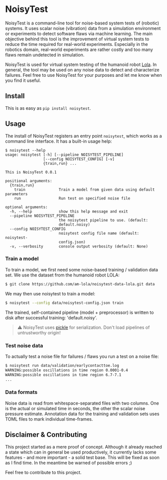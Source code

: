 # NoisyTest

NoisyTest is a command-line tool for noise-based system tests of (robotic) systems. It uses scalar noise (vibration) data from
a simulation environment or experiments to detect software flaws via machine learning. The main objective behind this tool is the improvement
of virtual system tests to reduce the time required for real-world experiments. Especially in the robotics domain, 
real-world experiments are rather costly and too many flaws remain undetected in simulation.

NoisyTest is used for virtual system testing of the humanoid robot [Lola](https://www.mw.tum.de/en/am/research/current-projects/robotics/humanoid-robot-lola/).
In general, the tool may be used on any noise data to detect and characterize failures. 
Feel free to use NoisyTest for your purposes and let me know when you find it useful.

## Install

This is as easy as 
```pip install noisytest```.

## Usage

The install of NoisyTest registers an entry point `noisytest`, which works as a command line interface. It has a
built-in usage help:
```
$ noisytest --help
usage: noisytest [-h] [--pipeline NOISYTEST_PIPELINE]
                 [--config NOISYTEST_CONFIG] [-v]
                 {train,run} ...

This is NoisyTest 0.0.1

positional arguments:
  {train,run}
    train               Train a model from given data using default parameters
    run                 Run test on specified noise file

optional arguments:
  -h, --help            show this help message and exit
  --pipeline NOISYTEST_PIPELINE
                        the noisytest pipeline to use. (default:
                        default.noisy)
  --config NOISYTEST_CONFIG
                        noisytest config file name (default: noisytest-
                        config.json)
  -v, --verbosity       console output verbosity (default: None)
```

### Train a model

To train a model, we first need some noise-based training / validation data set. We use the dataset from the humanoid robot LOLA:

```bash
$ git clone https://github.com/am-lola/noisytest-data-lola.git data
```

We may then use noisytest to train a model:
```bash
$ noisytest --config data/noisytest-config.json train
```

The trained, self-contained pipeline (model + preprocessor) is written to disk after successful training: 'default.noisy'.
> :warning: NoisyTest uses [pickle](https://docs.python.org/3/library/pickle.html) for serialization. 
>Don't load pipelines of untrustworthy origin!

### Test noise data

To actually test a noise file for failures / flaws you run a test on a noise file:
```bash
$ noisytest run data/validation/earlycontacttoe.log
WARNING:possible oscillations in time region 0.0001-0.4
WARNING:possible oscillations in time region 6.7-7.1
...
```

### Data formats

Noise data is read from whitespace-separated files with two columns. One is the actual or simulated time in seconds, 
the other the scalar noise pressure estimate. Annotation data for the training and validation sets uses TOML files 
to mark individual time-frames.

## Disclaimer & Contributing

This project started as a mere proof of concept.  Although it already reached a state which can in general be used 
productively, it currently lacks some features - and more important - a solid test base. This will be fixed as soon
as I find time. In the meantime be warned of possible errors ;)

Feel free to contribute to this project.
